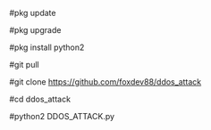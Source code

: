 #pkg update

#pkg upgrade

#pkg install python2

#git pull

#git clone https://github.com/foxdev88/ddos_attack

#cd ddos_attack

#python2 DDOS_ATTACK.py
